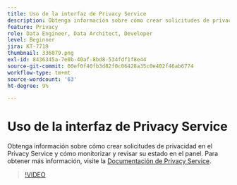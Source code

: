 ```yaml
---
title: Uso de la interfaz de Privacy Service
description: Obtenga información sobre cómo crear solicitudes de privacidad en la interfaz de usuario y monitorizar o revisar su estado en el panel.
feature: Privacy
role: Data Engineer, Data Architect, Developer
level: Beginner
jira: KT-7719
thumbnail: 336079.png
exl-id: 8436345a-7e0b-40af-8bd8-534fdf1f8e44
source-git-commit: 00ef0f40fb3d82f0c06428a35c0e402f46ab6774
workflow-type: tm+mt
source-wordcount: '63'
ht-degree: 9%

---
```



# Uso de la interfaz de Privacy Service

Obtenga información sobre cómo crear solicitudes de privacidad en el Privacy Service y cómo monitorizar y revisar su estado en el panel. Para obtener más información, visite la [Documentación de Privacy Service](https://experienceleague.adobe.com/docs/experience-platform/privacy/home.html?lang=es).

>[!VIDEO](https://video.tv.adobe.com/v/336079?learn=on)
